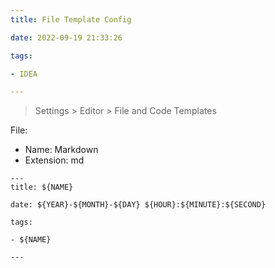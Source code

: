 ```yaml
---
title: File Template Config

date: 2022-09-19 21:33:26

tags:

- IDEA

---
```


> Settings > Editor > File and Code Templates

File:

- Name: Markdown
- Extension: md

```
---
title: ${NAME}

date: ${YEAR}-${MONTH}-${DAY} ${HOUR}:${MINUTE}:${SECOND}

tags:

- ${NAME}

---
```